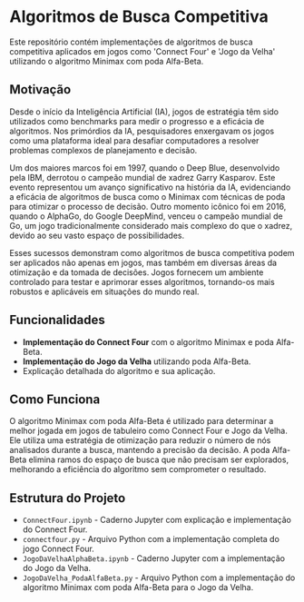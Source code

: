 # Algoritmos de Busca Competitiva

Este repositório contém implementações de algoritmos de busca competitiva aplicados em jogos como 'Connect Four' e 'Jogo da Velha' utilizando o algoritmo Minimax com poda Alfa-Beta.

## Motivação

Desde o início da Inteligência Artificial (IA), jogos de estratégia têm sido utilizados como benchmarks para medir o progresso e a eficácia de algoritmos.
Nos primórdios da IA, pesquisadores enxergavam os jogos como uma plataforma ideal para desafiar computadores a resolver problemas complexos de planejamento e decisão. 

Um dos maiores marcos foi em 1997, quando o Deep Blue, desenvolvido pela IBM, derrotou o campeão mundial de xadrez Garry Kasparov. Este evento representou um avanço significativo na história da IA, evidenciando a eficácia de algoritmos de busca como o Minimax com técnicas de poda para otimizar o processo de decisão. Outro momento icônico foi em 2016, quando o AlphaGo, do Google DeepMind, venceu o campeão mundial de Go, um jogo tradicionalmente considerado mais complexo do que o xadrez, devido ao seu vasto espaço de possibilidades.

Esses sucessos demonstram como algoritmos de busca competitiva podem ser aplicados não apenas em jogos, mas também em diversas áreas da otimização e da tomada de decisões. Jogos fornecem um ambiente controlado para testar e aprimorar esses algoritmos, tornando-os mais robustos e aplicáveis em situações do mundo real.

## Funcionalidades

- **Implementação do Connect Four** com o algoritmo Minimax e poda Alfa-Beta.
- **Implementação do Jogo da Velha** utilizando poda Alfa-Beta.
- Explicação detalhada do algoritmo e sua aplicação.

## Como Funciona

O algoritmo Minimax com poda Alfa-Beta é utilizado para determinar a melhor jogada em jogos de tabuleiro como Connect Four e Jogo da Velha. Ele utiliza uma estratégia de otimização para reduzir o número de nós analisados durante a busca, mantendo a precisão da decisão. A poda Alfa-Beta elimina ramos do espaço de busca que não precisam ser explorados, melhorando a eficiência do algoritmo sem comprometer o resultado.

## Estrutura do Projeto

- `ConnectFour.ipynb` - Caderno Jupyter com explicação e implementação do Connect Four.
- `connectfour.py` - Arquivo Python com a implementação completa do jogo Connect Four.
- `JogoDaVelhaAlphaBeta.ipynb` - Caderno Jupyter com a implementação do Jogo da Velha.
- `JogoDaVelha_PodaAlfaBeta.py` - Arquivo Python com a implementação do algoritmo Minimax com poda Alfa-Beta para o Jogo da Velha.

